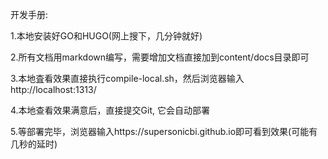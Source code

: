 开发手册:

1.本地安装好GO和HUGO(网上搜下，几分钟就好)

2.所有文档用markdown编写，需要增加文档直接加到content/docs目录即可

3.本地査看效果直接执行compile-local.sh，然后浏览器输入http://localhost:1313/

4.本地查看效果满意后，直接提交Git, 它会自动部署

5.等部署完毕，浏览器输入https://supersonicbi.github.io即可看到效果(可能有几秒的延时)
